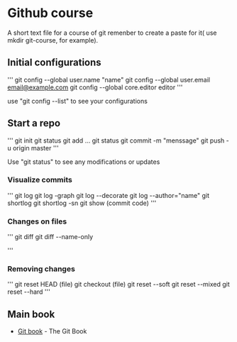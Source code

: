 # Github course

A short text file for a course of git remenber to create a paste for it( use mkdir git-course, for example).

## Initial configurations

'''
git config --global user.name "name"
git config --global user.email email@example.com
git config --global core.editor editor
'''

use "git config --list" to see your configurations

## Start a repo

'''
 git init
 git status
 git add <file1>...<fileN>
 git status
 git commit -m "menssage"
 git push -u origin master 
'''

Use "git status" to see any modifications or updates


### Visualize commits

'''
	git log
	git log -graph
	git log --decorate
	git log --author="name"
	git shortlog
	git shortlog -sn
	git show (commit code) 
'''

### Changes on files

'''
	git diff
	git diff --name-only

'''

### Removing changes

'''
	git reset HEAD (file)
	git checkout (file)
	git reset --soft
	git reset --mixed
	git reset --hard
'''


## Main book
* [Git book](https://git-scm.com/book/en/v2) - The Git Book
